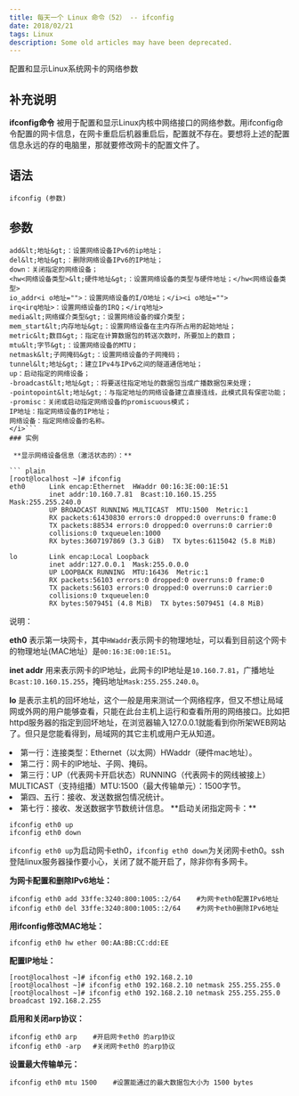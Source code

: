 ```yaml
---
title: 每天一个 Linux 命令（52） -- ifconfig
date: 2018/02/21
tags: Linux
description: Some old articles may have been deprecated.
---
```


配置和显示Linux系统网卡的网络参数

## 补充说明

**ifconfig命令** 被用于配置和显示Linux内核中网络接口的网络参数。用ifconfig命令配置的网卡信息，在网卡重启后机器重启后，配置就不存在。要想将上述的配置信息永远的存的电脑里，那就要修改网卡的配置文件了。

## 语法

``` plain
ifconfig (参数)
```
## 参数

``` plain
add&lt;地址&gt;：设置网络设备IPv6的ip地址；
del&lt;地址&gt;：删除网络设备IPv6的IP地址；
down：关闭指定的网络设备；
<hw<网络设备类型>&lt;硬件地址&gt;：设置网络设备的类型与硬件地址；</hw<网络设备类型>
io_addr<i o地址="">：设置网络设备的I/O地址；</i><i o地址="">
irq<irq地址>：设置网络设备的IRQ；</irq地址>
media&lt;网络媒介类型&gt;：设置网络设备的媒介类型；
mem_start&lt;内存地址&gt;：设置网络设备在主内存所占用的起始地址；
metric&lt;数目&gt;：指定在计算数据包的转送次数时，所要加上的数目；
mtu&lt;字节&gt;：设置网络设备的MTU；
netmask&lt;子网掩码&gt;：设置网络设备的子网掩码；
tunnel&lt;地址&gt;：建立IPv4与IPv6之间的隧道通信地址；
up：启动指定的网络设备；
-broadcast&lt;地址&gt;：将要送往指定地址的数据包当成广播数据包来处理；
-pointopoint&lt;地址&gt;：与指定地址的网络设备建立直接连线，此模式具有保密功能；
-promisc：关闭或启动指定网络设备的promiscuous模式；
IP地址：指定网络设备的IP地址；
网络设备：指定网络设备的名称。
</i>```
### 实例

 **显示网络设备信息（激活状态的）：**

``` plain
[root@localhost ~]# ifconfig
eth0      Link encap:Ethernet  HWaddr 00:16:3E:00:1E:51
          inet addr:10.160.7.81  Bcast:10.160.15.255  Mask:255.255.240.0
          UP BROADCAST RUNNING MULTICAST  MTU:1500  Metric:1
          RX packets:61430830 errors:0 dropped:0 overruns:0 frame:0
          TX packets:88534 errors:0 dropped:0 overruns:0 carrier:0
          collisions:0 txqueuelen:1000
          RX bytes:3607197869 (3.3 GiB)  TX bytes:6115042 (5.8 MiB)

lo        Link encap:Local Loopback
          inet addr:127.0.0.1  Mask:255.0.0.0
          UP LOOPBACK RUNNING  MTU:16436  Metric:1
          RX packets:56103 errors:0 dropped:0 overruns:0 frame:0
          TX packets:56103 errors:0 dropped:0 overruns:0 carrier:0
          collisions:0 txqueuelen:0
          RX bytes:5079451 (4.8 MiB)  TX bytes:5079451 (4.8 MiB)
```
说明：

 **eth0** 表示第一块网卡，其中`HWaddr`表示网卡的物理地址，可以看到目前这个网卡的物理地址(MAC地址）是`00:16:3E:00:1E:51`。

 **inet addr** 用来表示网卡的IP地址，此网卡的IP地址是`10.160.7.81`，广播地址`Bcast:10.160.15.255`，掩码地址`Mask:255.255.240.0`。

 **lo** 是表示主机的回坏地址，这个一般是用来测试一个网络程序，但又不想让局域网或外网的用户能够查看，只能在此台主机上运行和查看所用的网络接口。比如把 httpd服务器的指定到回坏地址，在浏览器输入127.0.0.1就能看到你所架WEB网站了。但只是您能看得到，局域网的其它主机或用户无从知道。

<li>第一行：连接类型：Ethernet（以太网）HWaddr（硬件mac地址）。
</li>
<li>第二行：网卡的IP地址、子网、掩码。
</li>
<li>第三行：UP（代表网卡开启状态）RUNNING（代表网卡的网线被接上）MULTICAST（支持组播）MTU:1500（最大传输单元）：1500字节。
</li>
<li>第四、五行：接收、发送数据包情况统计。
</li>
<li>第七行：接收、发送数据字节数统计信息。
**启动关闭指定网卡：**
</li>

``` plain
ifconfig eth0 up
ifconfig eth0 down
```
`ifconfig eth0 up`为启动网卡eth0，`ifconfig eth0 down`为关闭网卡eth0。ssh登陆linux服务器操作要小心，关闭了就不能开启了，除非你有多网卡。

 **为网卡配置和删除IPv6地址：**

``` plain
ifconfig eth0 add 33ffe:3240:800:1005::2/64    #为网卡eth0配置IPv6地址
ifconfig eth0 del 33ffe:3240:800:1005::2/64    #为网卡eth0删除IPv6地址
```
 **用ifconfig修改MAC地址：**

``` plain
ifconfig eth0 hw ether 00:AA:BB:CC:dd:EE
```
 **配置IP地址：**

``` plain
[root@localhost ~]# ifconfig eth0 192.168.2.10
[root@localhost ~]# ifconfig eth0 192.168.2.10 netmask 255.255.255.0
[root@localhost ~]# ifconfig eth0 192.168.2.10 netmask 255.255.255.0 broadcast 192.168.2.255
```
 **启用和关闭arp协议：**

``` plain
ifconfig eth0 arp    #开启网卡eth0 的arp协议
ifconfig eth0 -arp   #关闭网卡eth0 的arp协议
```
 **设置最大传输单元：**

``` plain
ifconfig eth0 mtu 1500    #设置能通过的最大数据包大小为 1500 bytes
```
